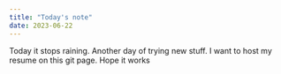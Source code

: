 ```yaml
---
title: "Today's note"
date: 2023-06-22
---
```


Today it stops raining. Another day of trying new stuff. I want to host my resume on this git page. Hope it works
